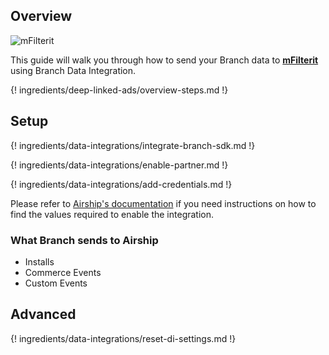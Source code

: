## Overview

![mFilterit](https://cdn.branch.io/branch-assets/ad-partner-manager/386574786681131050/mfilterit-logo-final-1574450353955.png)

This guide will walk you through how to send your Branch data to **[mFilterit](http://mfilterit.com/)** using Branch Data Integration.

{! ingredients/deep-linked-ads/overview-steps.md !}

## Setup

{! ingredients/data-integrations/integrate-branch-sdk.md !}

{! ingredients/data-integrations/enable-partner.md !}

{! ingredients/data-integrations/add-credentials.md !}

Please refer to [Airship's documentation](https://docs.airship.com/) if you need instructions on how to find the values required to enable the integration.

### What Branch sends to Airship

* Installs
* Commerce Events
* Custom Events

## Advanced

{! ingredients/data-integrations/reset-di-settings.md !}
